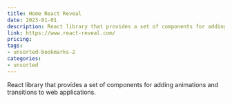 ```yaml
---
title: Home React Reveal
date: 2023-01-01
description: React library that provides a set of components for adding animations and transitions to web applications.
link: https://www.react-reveal.com/
pricing: 
tags: 
- unsorted-bookmarks-2 
categories: 
- unsorted 
---
```


React library that provides a set of components for adding animations and transitions to web applications.